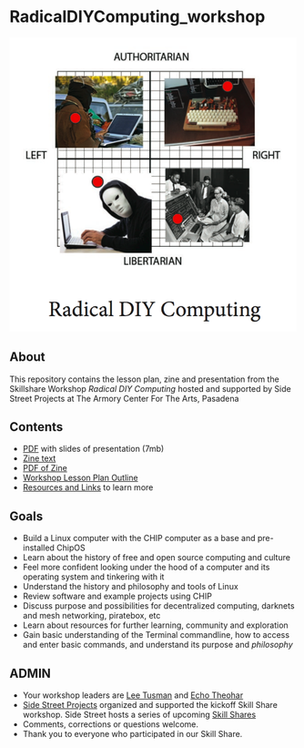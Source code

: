 # RadicalDIYComputing_workshop

![](images/radical_diy_computing_workshop_meme_image.png)

## About

This repository contains the lesson plan, zine and presentation from the Skillshare Workshop *Radical DIY Computing* hosted and supported by Side Street Projects at The Armory Center For The Arts, Pasadena

## Contents
* [PDF](https://github.com/lee2sman/RadicalDIYComputing_workshop/blob/master/radical_computing_presentation_ver1.pdf) with slides of presentation (7mb)
* [Zine text](https://github.com/lee2sman/RadicalDIYComputing_workshop/blob/master/RadicalComputing_zine_text.md)
* [PDF of Zine ](https://github.com/lee2sman/RadicalDIYComputing_workshop/blob/master/workshop%20zine%20C2.pdf)
* [Workshop Lesson Plan Outline](https://github.com/lee2sman/RadicalDIYComputing_workshop/blob/master/WorkshopLessonPlan.md)
* [Resources and Links](https://github.com/lee2sman/RadicalDIYComputing_workshop/blob/master/Resources.md) to learn more

## Goals
* Build a Linux computer with the CHIP computer as a base and pre-installed ChipOS
* Learn about the history of free and open source computing and culture
* Feel more confident looking under the hood of a computer and its operating system and tinkering with it
* Understand the history and philosophy and tools of Linux
* Review software and example projects using CHIP
* Discuss purpose and possibilities for decentralized computing, darknets and mesh networking, piratebox, etc
* Learn about resources for further learning, community and exploration
* Gain basic understanding of the Terminal commandline, how to access and enter basic commands, and understand its purpose and *philosophy*

## ADMIN
* Your workshop leaders are [Lee Tusman](http://twitter.com/2sman2sman) and [Echo Theohar](http://twitter.com/eskyet_text)
* [Side Street Projects](http://sidestreet.org) organized and supported the kickoff Skill Share workshop. Side Street hosts a series of upcoming [Skill Shares](http://sidestreet.org/skills)
* Comments, corrections or questions welcome.
* Thank you to everyone who participated in our Skill Share.
